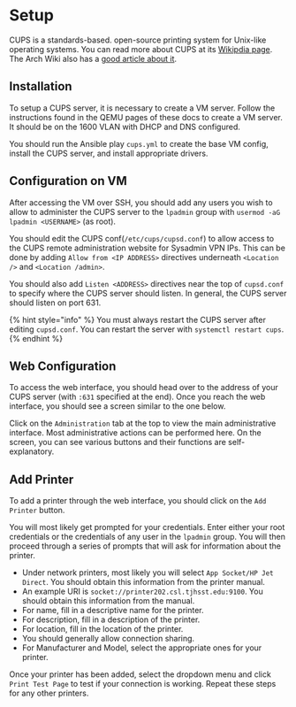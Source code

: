 # Setup

CUPS is a standards-based. open-source printing system for Unix-like operating systems. You can read more about CUPS at its [Wikipdia page](https://en.wikipedia.org/wiki/CUPS). The Arch Wiki also has a [good article about it](https://wiki.archlinux.org/index.php/CUPS.).

## Installation

To setup a CUPS server, it is necessary to create a VM server. Follow the instructions found in the QEMU pages of these docs to create a VM server. It should be on the 1600 VLAN with DHCP and DNS configured.

You should run the Ansible play `cups.yml` to create the base VM config, install the CUPS server, and install appropriate drivers.

## Configuration on VM

After accessing the VM over SSH, you should add any users you wish to allow to administer the CUPS server to the `lpadmin` group with `usermod -aG lpadmin <USERNAME>` \(as root\).

You should edit the CUPS conf\(`/etc/cups/cupsd.conf`\) to allow access to the CUPS remote administration website for Sysadmin VPN IPs. This can be done by adding `Allow from <IP ADDRESS>` directives underneath `<Location />` and `<Location /admin>`.

You should also add `Listen <ADDRESS>` directives near the top of `cupsd.conf` to specify where the CUPS server should listen. In general, the CUPS server should listen on port 631.

{% hint style="info" %}
You must always restart the CUPS server after editing `cupsd.conf`. You can restart the server with `systemctl restart cups`.
{% endhint %}

## Web Configuration

To access the web interface, you should head over to the address of your CUPS server \(with `:631` specified at the end\). Once you reach the web interface, you should see a screen similar to the one below.

Click on the `Administration` tab at the top to view the main administrative interface. Most administrative actions can be performed here. On the screen, you can see various buttons and their functions are self-explanatory.

## Add Printer

To add a printer through the web interface, you should click on the `Add Printer` button.

You will most likely get prompted for your credentials. Enter either your root credentials or the credentials of any user in the `lpadmin` group. You will then proceed through a series of prompts that will ask for information about the printer.

* Under network printers, most likely you will select `App Socket/HP Jet Direct`. You should obtain this information from the printer manual.
* An example URI is `socket://printer202.csl.tjhsst.edu:9100`.  You should obtain this information from the manual.
* For name, fill in a descriptive name for the printer.
* For description, fill in a description of the printer.
* For location, fill in the location of the printer.
* You should generally allow connection sharing.
* For Manufacturer and Model, select the appropriate ones for your printer.

Once your printer has been added, select the dropdown menu and click `Print Test Page` to test if your connection is working. Repeat these steps for any other printers.

